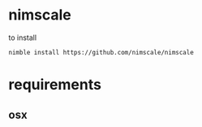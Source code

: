 # nimscale

to install
```
nimble install https://github.com/nimscale/nimscale
```

# requirements

## osx

```

```
